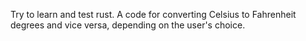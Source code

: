 Try to learn and test rust.
A code for converting Celsius to Fahrenheit degrees and vice versa, depending on the user's choice.
